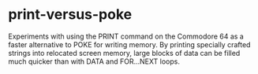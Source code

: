 # print-versus-poke
Experiments with using the PRINT command on the Commodore 64 as a faster alternative to POKE for writing memory. By printing specially crafted strings into relocated screen memory, large blocks of data can be filled much quicker than with DATA and FOR...NEXT loops.
